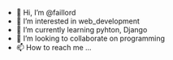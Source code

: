 - 👋 Hi, I’m @faillord
- 👀 I’m interested in web_development
- 🌱 I’m currently learning pyhton, Django
- 💞️ I’m looking to collaborate on programming
- 📫 How to reach me ...

